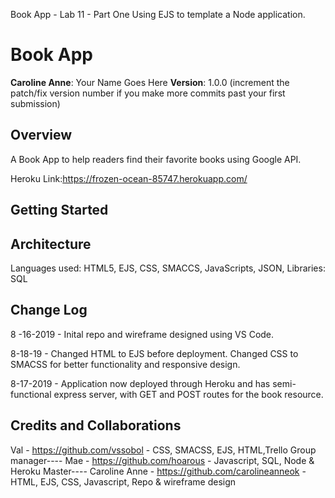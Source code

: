 Book App - Lab 11 - Part One
Using EJS to template a Node application.
# Book App

**Caroline Anne**: Your Name Goes Here
**Version**: 1.0.0 (increment the patch/fix version number if you make more commits past your first submission)

## Overview
A Book App to help readers find their favorite books using Google API.

Heroku Link:https://frozen-ocean-85747.herokuapp.com/

## Getting Started
<!-- What are the steps that a user must take in order to build this app on their own machine and get it running? -->

## Architecture
Languages used: HTML5, EJS, CSS, SMACCS, JavaScripts, JSON, Libraries: SQL

## Change Log
8 -16-2019 - Inital repo and wireframe designed using VS Code.

8-18-19 - Changed HTML to EJS before deployment. Changed CSS to SMACSS for better functionality and responsive design.

8-17-2019 - Application now deployed through Heroku and has semi-functional express server, with GET and POST routes for the book resource.

## Credits and Collaborations
Val - https://github.com/vssobol - CSS, SMACSS, EJS, HTML,Trello Group manager----
Mae - https://github.com/hoarous - Javascript, SQL, Node & Heroku Master----
Caroline Anne - https://github.com/carolineanneok - HTML, EJS, CSS, Javascript, Repo & wireframe design
